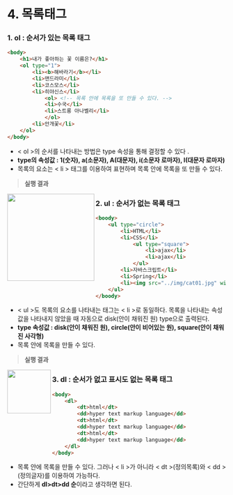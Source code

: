 # 4. 목록태그

### 1. ol : 순서가 있는 목록 태그

```html
<body>
    <h1>내가 좋아하는 꽃 이름은?</h1>
    <ol type="1">
        <li><b>해바라기</b></li>
        <li>맨드라미</li>
        <li>코스모스</li>
        <li>히야신스</li>
            <ol> <!-- 목록 안에 목록을 또 만들 수 있다. -->
            <li>수국</li>
            <li>스트롱 아나벨리</li>
            </ol>
        <li>안개꽃</li>
    </ol>
</body>
```

* < ol >의 순서를 나타내는 방법은 type 속성을 통해 결정할  수 있다 . 
* **type의 속성값 : 1(숫자),  a(소문자),  A(대문자),  i(소문자 로마자),  I(대문자 로마자)**
* 목록의 요소는 < li > 태그를 이용하여 표현하며 목록 안에 목록을 또 만들 수 있다.

> **실행 결과**

<img src="../../img/ol.JPG" align="left" height="200px">

### 2. ul : 순서가 없는 목록 태그

```html
<boody>
    <ul type="circle">
        <li>HTML</li>
        <li>CSS</li>
            <ul type="square">
                <li>ajax</li>
                <li>ajax</li>
            </ul>
        <li>자바스크립트</li>
        <li>Spring</li>
        <li><img src="../img/cat01.jpg" width="200"></li>
    </ul>
</boody>
```

* < ul >도 목록의 요소를 나타내는 태그는 < li >로 동일하다. 목록을 나타내는 속성값을 나타내지 않았을 때 자동으로 disk(안이 채워진 원) type으로 출력된다. 
* **type 속성값 : disk(안이 채워진 원),  circle(안이 비어있는 원),  square(안이 채워진 사각형)**
* 목록 안에 목록을 만들 수 있다. 

> **실행 결과**

<img src="../../img/ul.JPG" align="left" height="100"/>

### 3. dl : 순서가 없고 표시도 없는 목록 태그

```html
<body>
    <dl>
        <dt>html</dt>
        <dd>hyper text markup language</dd>
        <dt>html</dt>
        <dd>hyper text markup language</dd>
        <dt>html</dt>
        <dd>hyper text markup language</dd>
    </dl>
</body>
```

* 목록 안에 목록을 만들 수 있다. 그러나 < li >가 아니라 < dt >(정의목록)와 < dd >(정의글자)를 이용하여 가능하다. 
* 간단하게 **dl>dt>dd 순**이라고 생각하면 된다.
